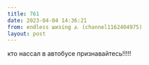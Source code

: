 ```yaml
---
title: 761
date: 2023-04-04 14:36:21
from: endless шизing ⍼ (channel1162404975)
layout: post
---
```


кто нассал в автобусе признавайтесь!!!!!
